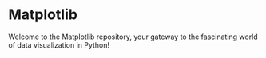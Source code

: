 # Matplotlib
Welcome to the Matplotlib repository, your gateway to the fascinating world of data visualization in Python!
